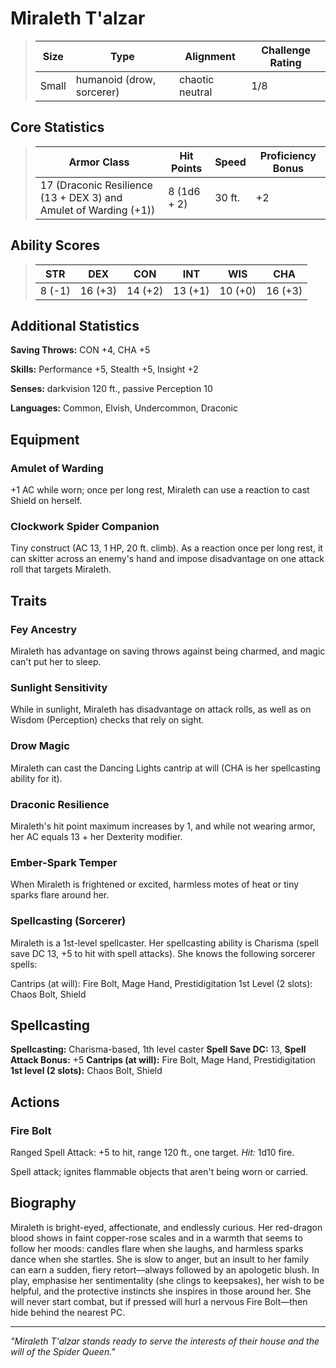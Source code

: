 # Miraleth T'alzar

<link rel="stylesheet" href="../drow_theme.css">

> | **Size** | **Type** | **Alignment** | **Challenge Rating** |
> |----------|----------|---------------|----------------------|
> | Small | humanoid (drow, sorcerer) | chaotic neutral | 1/8 |

## Core Statistics

> | **Armor Class** | **Hit Points** | **Speed** | **Proficiency Bonus** |
> |-----------------|----------------|-----------|------------------------|
> | 17 (Draconic Resilience (13 + DEX 3) and Amulet of Warding (+1)) | 8 (1d6 + 2) | 30 ft. | +2 |

## Ability Scores

> | **STR** | **DEX** | **CON** | **INT** | **WIS** | **CHA** |
> |---------|---------|---------|---------|---------|---------|
> | 8 (-1) | 16 (+3) | 14 (+2) | 13 (+1) | 10 (+0) | 16 (+3) |

## Additional Statistics

**Saving Throws:** CON +4, CHA +5

**Skills:** Performance +5, Stealth +5, Insight +2

**Senses:** darkvision 120 ft., passive Perception 10

**Languages:** Common, Elvish, Undercommon, Draconic

## Equipment

### Amulet of Warding
+1 AC while worn; once per long rest, Miraleth can use a reaction to cast Shield on herself.

### Clockwork Spider Companion
Tiny construct (AC 13, 1 HP, 20 ft. climb). As a reaction once per long rest, it can skitter across an enemy's hand and impose disadvantage on one attack roll that targets Miraleth.

## Traits

### Fey Ancestry
Miraleth has advantage on saving throws against being charmed, and magic can't put her to sleep.

### Sunlight Sensitivity
While in sunlight, Miraleth has disadvantage on attack rolls, as well as on Wisdom (Perception) checks that rely on sight.

### Drow Magic
Miraleth can cast the Dancing Lights cantrip at will (CHA is her spellcasting ability for it).

### Draconic Resilience
Miraleth's hit point maximum increases by 1, and while not wearing armor, her AC equals 13 + her Dexterity modifier.

### Ember-Spark Temper
When Miraleth is frightened or excited, harmless motes of heat or tiny sparks flare around her.

### Spellcasting (Sorcerer)
Miraleth is a 1st-level spellcaster. Her spellcasting ability is Charisma (spell save DC 13, +5 to hit with spell attacks). She knows the following sorcerer spells:

Cantrips (at will): Fire Bolt, Mage Hand, Prestidigitation
1st Level (2 slots): Chaos Bolt, Shield

## Spellcasting

**Spellcasting:** Charisma-based, 1th level caster
**Spell Save DC:** 13, **Spell Attack Bonus:** +5
**Cantrips (at will):** Fire Bolt, Mage Hand, Prestidigitation
**1st level (2 slots):** Chaos Bolt, Shield

## Actions

### Fire Bolt
Ranged Spell Attack: +5 to hit, range 120 ft., one target. *Hit:* 1d10 fire.

Spell attack; ignites flammable objects that aren't being worn or carried.

## Biography

Miraleth is bright-eyed, affectionate, and endlessly curious.  Her red-dragon blood shows in faint copper-rose scales and in a warmth that seems to follow her moods: candles flare when she laughs, and harmless sparks dance when she startles.  She is slow to anger, but an insult to her family can earn a sudden, fiery retort—always followed by an apologetic blush.  In play, emphasise her sentimentality (she clings to keepsakes), her wish to be helpful, and the protective instincts she inspires in those around her.  She will never start combat, but if pressed will hurl a nervous Fire Bolt—then hide behind the nearest PC.

---

*"Miraleth T'alzar stands ready to serve the interests of their house and the will of the Spider Queen."*